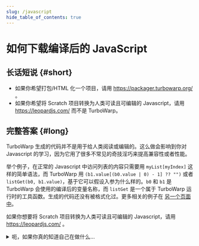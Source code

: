 ```yaml
---
slug: /javascript
hide_table_of_contents: true
---
```


# 如何下载编译后的 JavaScript

## 长话短说 {#short}

 * 如果你希望打包/HTML 化一个项目，请用 https://packager.turbowarp.org/ 。
 * 如果你希望将 Scratch 项目转换为人类可读且可编辑的 Javascript，请用 https://leopardjs.com/ 而不是 TurboWarp。

## 完整答案 {#long}

TurboWarp 生成的代码并不是用于给人类阅读或编辑的。这么做会影响到你对 Javascript 的学习，因为它用了很多不常见的奇技淫巧来提高兼容性或者性能。

举个例子，在正常的 Javascript 中访问列表的内容只需要用 `myList[myIndex]` 这样的简单语法，而 TurboWarp 用 `(b1.value[(b0.value | 0) - 1] ?? "")` 或者 `listGet(b0, b1.value)`，基于它可以假设入参为什么样的。`b0` 和 `b1` 是 TurboWarp 会使用的编译后的变量名称，而 `listGet` 是一个属于 TurboWarp 运行时的工具函数。生成的代码还没有被格式化过。更多相关的例子在 [另一个页面中](how)。

如果你想要将 Scratch 项目转换为人类可读且可编辑的 Javascript，请用 https://leopardjs.com/ 。

<details>
<summary>呃，如果你真的知道自己在做什么...</summary>

在项目开始前于 JavaScript 控制台运行这段代码：

```js
vm.enableDebug();
```

然后当代码被编译时，它对应的 JavaScript 代码就会被输出到控制台中。

:::note
译者注：你可以用以下代码来直接取得代码而无需运行项目。

```js
vm.runtime.precompile();
```
:::

如果你不知道什么是“JavaScript 控制台”或者不知道怎么打开它，那你还是别看什么生成的 JavaScript 代码了，赶紧关掉这个页面吧。
</details>

